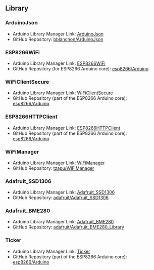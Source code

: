 ## Library

### ArduinoJson
- Arduino Library Manager Link: [ArduinoJson](https://github.com/bblanchon/ArduinoJson)
- GitHub Repository: [bblanchon/ArduinoJson](https://github.com/bblanchon/ArduinoJson)

### ESP8266WiFi
- Arduino Library Manager Link: [ESP8266WiFi](https://github.com/esp8266/Arduino)
- GitHub Repository (for ESP8266 Arduino core): [esp8266/Arduino](https://github.com/esp8266/Arduino)

### WiFiClientSecure
- Arduino Library Manager Link: [WiFiClientSecure](https://github.com/esp8266/Arduino)
- GitHub Repository (part of the ESP8266 Arduino core): [esp8266/Arduino](https://github.com/esp8266/Arduino)

### ESP8266HTTPClient
- Arduino Library Manager Link: [ESP8266HTTPClient](https://github.com/esp8266/Arduino)
- GitHub Repository (part of the ESP8266 Arduino core): [esp8266/Arduino](https://github.com/esp8266/Arduino)

### WiFiManager
- Arduino Library Manager Link: [WiFiManager](https://github.com/tzapu/WiFiManager)
- GitHub Repository: [tzapu/WiFiManager](https://github.com/tzapu/WiFiManager)

### Adafruit_SSD1306
- Arduino Library Manager Link: [Adafruit_SSD1306](https://github.com/adafruit/Adafruit_SSD1306)
- GitHub Repository: [adafruit/Adafruit_SSD1306](https://github.com/adafruit/Adafruit_SSD1306)

### Adafruit_BME280
- Arduino Library Manager Link: [Adafruit_BME280](https://github.com/adafruit/Adafruit_BME280_Library)
- GitHub Repository: [adafruit/Adafruit_BME280_Library](https://github.com/adafruit/Adafruit_BME280_Library)

### Ticker
- Arduino Library Manager Link: [Ticker](https://github.com/esp8266/Arduino)
- GitHub Repository (part of the ESP8266 Arduino core): [esp8266/Arduino](https://github.com/esp8266/Arduino)
